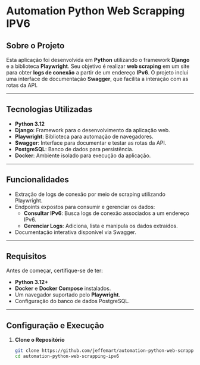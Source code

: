 # Automation Python Web Scrapping IPV6

## Sobre o Projeto

Esta aplicação foi desenvolvida em **Python** utilizando o framework **Django** e a biblioteca **Playwright**. Seu objetivo é realizar **web scraping** em um site para obter **logs de conexão** a partir de um endereço **IPv6**. O projeto inclui uma interface de documentação **Swagger**, que facilita a interação com as rotas da API.

---

## Tecnologias Utilizadas

- **Python 3.12**
- **Django**: Framework para o desenvolvimento da aplicação web.
- **Playwright**: Biblioteca para automação de navegadores.
- **Swagger**: Interface para documentar e testar as rotas da API.
- **PostgreSQL**: Banco de dados para persistência.
- **Docker**: Ambiente isolado para execução da aplicação.

---

## Funcionalidades

- Extração de logs de conexão por meio de scraping utilizando Playwright.
- Endpoints expostos para consumir e gerenciar os dados:
  - **Consultar IPv6**: Busca logs de conexão associados a um endereço IPv6.
  - **Gerenciar Logs**: Adiciona, lista e manipula os dados extraídos.
- Documentação interativa disponível via Swagger.

---

## Requisitos

Antes de começar, certifique-se de ter:

- **Python 3.12+**
- **Docker** e **Docker Compose** instalados.
- Um navegador suportado pelo **Playwright**.
- Configuração do banco de dados PostgreSQL.

---

## Configuração e Execução

1. **Clone o Repositório**

   ```bash
   git clone https://github.com/jeffemart/automation-python-web-scrapping-ipv6.git
   cd automation-python-web-scrapping-ipv6
